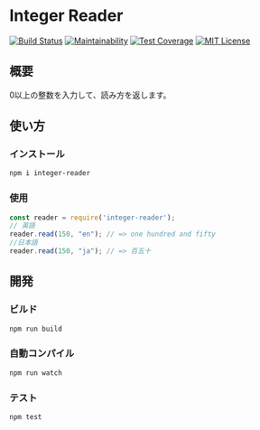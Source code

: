 # Integer Reader
[![Build Status](https://travis-ci.org/pb10001/integer-reader.svg?branch=master)](https://travis-ci.org/pb10001/integer-reader)
[![Maintainability](https://api.codeclimate.com/v1/badges/18fb8ee4a3e70f94a644/maintainability)](https://codeclimate.com/github/pb10001/integer-reader/maintainability)
[![Test Coverage](https://api.codeclimate.com/v1/badges/18fb8ee4a3e70f94a644/test_coverage)](https://codeclimate.com/github/pb10001/integer-reader/test_coverage)
[![MIT License](http://img.shields.io/badge/license-MIT-blue.svg?style=flat)](LICENSE)
## 概要
0以上の整数を入力して、読み方を返します。
## 使い方
### インストール
```sh
npm i integer-reader
```
### 使用
```javascript
const reader = require('integer-reader');
// 英語
reader.read(150, "en"); // => one hundred and fifty
//日本語
reader.read(150, "ja"); // => 百五十
```
## 開発
### ビルド
```sh
npm run build
```
### 自動コンパイル
```sh
npm run watch
```
### テスト
```sh
npm test
```
